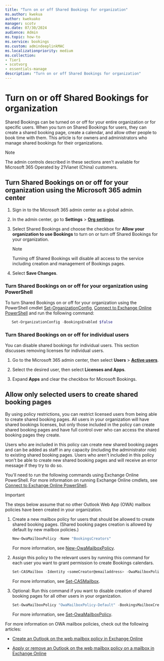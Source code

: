 ```yaml
---
title: "Turn on or off Shared Bookings for organization"
ms.author: kwekua
author: kwekuako
manager: scotv
ms.date: 07/30/2024
audience: Admin
ms.topic: how-to
ms.service: bookings
ms.custom: admindeeplinkMAC
ms.localizationpriority: medium
ms.collection:
- Tier1
- scotvorg
- essentials-manage
description: "Turn on or off Shared Bookings for organization"
---
```


# Turn on or off Shared Bookings for organization

Shared Bookings can be turned on or off for your entire organization or for specific users. When you turn on Shared Bookings for users, they can create a shared booking page, create a calendar, and allow other people to book time with them. This article is for owners and administrators who manage shared bookings for their organizations.

> [!NOTE]
> The admin controls described in these sections aren't available for Microsoft 365 Operated by 21Vianet (China) customers.

## Turn Shared Bookings on or off for your organization using the Microsoft 365 admin center

1. Sign in to the Microsoft 365 admin center as a global admin.

2. In the admin center, go to **Settings** \> <a href="https://go.microsoft.com/fwlink/p/?linkid=2053743" target="_blank">**Org settings**</a>.

3. Select Shared Bookings and choose the checkbox for **Allow your organization to use Bookings** to turn on or turn off Shared Bookings for your organization.

   > [!NOTE]
   > Turning off Shared Bookings will disable all access to the service including creation and management of Bookings pages.

4. Select **Save Changes**.

### Turn Shared Bookings on or off for your organization using PowerShell

To turn Shared Bookings on or off for your organization using the PowerShell cmdlet [Set-OrganizationConfig](/powershell/module/exchange/set-organizationconfig), [Connect to Exchange Online PowerShell](/powershell/exchange/connect-to-exchange-online-powershell) and run the following command:

```PowerShell
   Set-OrganizationConfig -BookingsEnabled $false
```

### Turn Shared Bookings on or off for individual users

You can disable shared bookings for individual users. This section discusses removing licenses for individual users.

1. Go to the Microsoft 365 admin center, then select **Users** \> <a href="https://go.microsoft.com/fwlink/p/?linkid=834822" target="_blank">**Active users**</a>.

1. Select the desired user, then select **Licenses and Apps**.

1. Expand **Apps** and clear the checkbox for Microsoft Bookings.

## Allow only selected users to create shared booking pages

By using policy restrictions, you can restrict licensed users from being able to create shared booking pages. All users in your organization will have shared bookings licenses, but only those included in the policy can create shared booking pages and have full control over who can access the shared booking pages they create.

Users who are included in this policy can create new shared booking pages and can be added as staff in any capacity (including the administrator role) to existing shared booking pages. Users who aren't included in this policy won't be able to create new shared booking pages and will receive an error message if they try to do so.

You'll need to run the following commands using Exchange Online PowerShell. For more information on running Exchange Online cmdlets, see [Connect to Exchange Online PowerShell](/powershell/exchange/connect-to-exchange-online-powershell).

> [!IMPORTANT]
> The steps below assume that no other Outlook Web App (OWA) mailbox policies have been created in your organization.

1. Create a new mailbox policy for users that should be allowed to create shared booking pages. (Shared booking pages creation is allowed by default by new mailbox policies.)

   ```PowerShell
   New-OwaMailboxPolicy -Name "BookingsCreators"
   ```

   For more information, see [New-OwaMailboxPolicy](/powershell/module/exchange/new-owamailboxpolicy).

2. Assign this policy to the relevant users by running this command for each user you want to grant permission to create Bookings calendars.

   ```PowerShell
   Set-CASMailbox -Identity <someCreator@emailaddress> -OwaMailboxPolicy "BookingsCreators"
   ```

   For more information, see [Set-CASMailbox](/powershell/module/exchange/set-casmailbox).

3. Optional: Run this command if you want to disable creation of shared booking pages for all other users in your organization.

   ```PowerShell
   Set-OwaMailboxPolicy "OwaMailboxPolicy-Default" -BookingsMailboxCreationEnabled:$false
   ```

   For more information, see [Set-OwaMailboxPolicy](/powershell/module/exchange/set-owamailboxpolicy).

For more information on OWA mailbox policies, check out the following articles:

- [Create an Outlook on the web mailbox policy in Exchange Online](/exchange/clients-and-mobile-in-exchange-online/outlook-on-the-web/create-outlook-web-app-mailbox-policy)

- [Apply or remove an Outlook on the web mailbox policy on a mailbox in Exchange Online](/exchange/clients-and-mobile-in-exchange-online/outlook-on-the-web/create-outlook-web-app-mailbox-policy)
